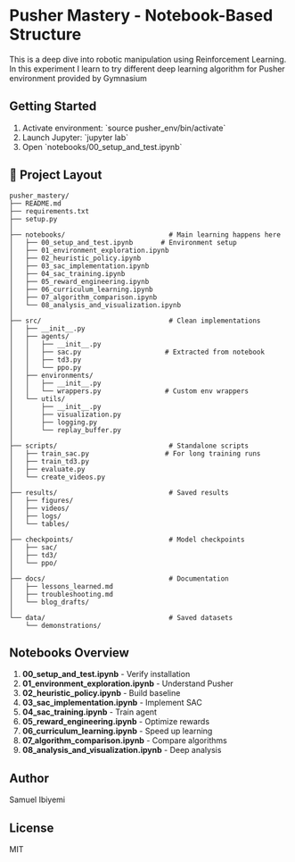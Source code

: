 # Pusher Mastery - Notebook-Based Structure
This is a deep dive into robotic manipulation using Reinforcement Learning. In this experiment I learn to try different deep learning algorithm for Pusher environment provided by Gymnasium

## Getting Started
1. Activate environment: \`source pusher_env/bin/activate\`
2. Launch Jupyter: \`jupyter lab\`
3. Open \`notebooks/00_setup_and_test.ipynb\`


## 📁 Project Layout

```
pusher_mastery/
├── README.md
├── requirements.txt
├── setup.py
│
├── notebooks/                          # Main learning happens here
│   ├── 00_setup_and_test.ipynb       # Environment setup
│   ├── 01_environment_exploration.ipynb
│   ├── 02_heuristic_policy.ipynb
│   ├── 03_sac_implementation.ipynb
│   ├── 04_sac_training.ipynb
│   ├── 05_reward_engineering.ipynb
│   ├── 06_curriculum_learning.ipynb
│   ├── 07_algorithm_comparison.ipynb
│   └── 08_analysis_and_visualization.ipynb
│
├── src/                                # Clean implementations
│   ├── __init__.py
│   ├── agents/
│   │   ├── __init__.py
│   │   ├── sac.py                     # Extracted from notebook
│   │   ├── td3.py
│   │   └── ppo.py
│   ├── environments/
│   │   ├── __init__.py
│   │   └── wrappers.py                # Custom env wrappers
│   └── utils/
│       ├── __init__.py
│       ├── visualization.py
│       ├── logging.py
│       └── replay_buffer.py
│
├── scripts/                            # Standalone scripts
│   ├── train_sac.py                   # For long training runs
│   ├── train_td3.py
│   ├── evaluate.py
│   └── create_videos.py
│
├── results/                            # Saved results
│   ├── figures/
│   ├── videos/
│   ├── logs/
│   └── tables/
│
├── checkpoints/                        # Model checkpoints
│   ├── sac/
│   ├── td3/
│   └── ppo/
│
├── docs/                               # Documentation
│   ├── lessons_learned.md
│   ├── troubleshooting.md
│   └── blog_drafts/
│
└── data/                               # Saved datasets
    └── demonstrations/
```


## Notebooks Overview

1. **00_setup_and_test.ipynb** - Verify installation
2. **01_environment_exploration.ipynb** - Understand Pusher
3. **02_heuristic_policy.ipynb** - Build baseline
4. **03_sac_implementation.ipynb** - Implement SAC
5. **04_sac_training.ipynb** - Train agent
6. **05_reward_engineering.ipynb** - Optimize rewards
7. **06_curriculum_learning.ipynb** - Speed up learning
8. **07_algorithm_comparison.ipynb** - Compare algorithms
9. **08_analysis_and_visualization.ipynb** - Deep analysis

## Author

Samuel Ibiyemi

## License

MIT
